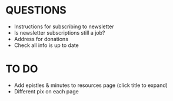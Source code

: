 # QUESTIONS

* Instructions for subscribing to newsletter
* Is newsletter subscriptions still a job?
* Address for donations
* Check all info is up to date

# TO DO

* Add epistles & minutes to resources page (click title to expand)
* Different pix on each page
